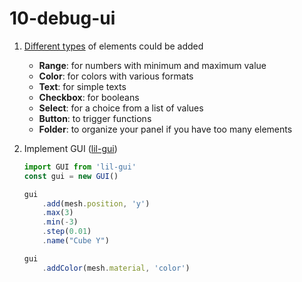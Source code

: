 # 10-debug-ui

1. [Different types](https://lil-gui.georgealways.com/#Guide#Adding-Controllers) of elements could be added

    - **Range**: for numbers with minimum and maximum value
    - **Color**: for colors with various formats
    - **Text**: for simple texts
    - **Checkbox**: for booleans
    - **Select**: for a choice from a list of values
    - **Button**: to trigger functions
    - **Folder**: to organize your panel if you have too many elements

2.  Implement GUI ([lil-gui](https://lil-gui.georgealways.com/))

    ```js
    import GUI from 'lil-gui'
    const gui = new GUI()

    gui
        .add(mesh.position, 'y')
        .max(3)
        .min(-3)
        .step(0.01)
        .name("Cube Y")

    gui
        .addColor(mesh.material, 'color')
    ```

